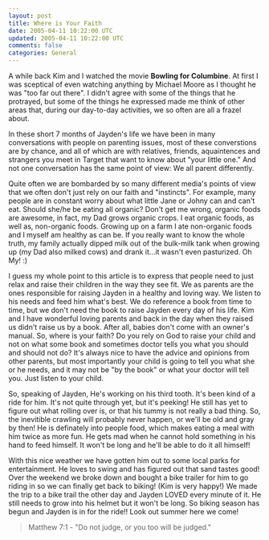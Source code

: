 ```yaml
---           
layout: post
title: Where is Your Faith
date: 2005-04-11 10:22:00 UTC
updated: 2005-04-11 10:22:00 UTC
comments: false
categories: General
---
```

A while back Kim and I watched the movie **Bowling for Columbine**. At first I was sceptical of even watching anything by Michael Moore as I thought he was "too far out there". I didn't agree with some of the things that he protrayed, but some of the things he expressed made me think of other areas that, during our day-to-day activities, we so often are all a frazel about.

In these short 7 months of Jayden's life we have been in many conversations with  people on parenting issues, most of these converstions are by chance, and all of which are with relatives, friends, aquaintences and strangers you meet in Target that want to know about "your little one." And not one conversation has the same point of view:  We all parent differently. 

Quite often we are bombarded by so many different media's points of view that we often don't just rely on our faith and "instincts". For example, many people are in constant worry about what little Jane or Johny can and can't eat. Should she/he be eating all organic? Don't get me wrong, organic foods are awesome, in fact, my Dad grows organic crops. I eat organic foods, as well as, non-organic foods. Growing up on a farm I ate non-organic foods and I myself am healthy as can be. If you really want to know the whole truth, my family actually dipped milk out of the bulk-milk tank when growing up (my Dad also milked cows) and drank it...it wasn't even pasturized. Oh My! :)

I guess my whole point to this article is to express that people need to just relax and raise their children in the way they see fit.  We as parents are the ones responsible for raising Jayden in a healthy and loving way. We listen to his needs and feed him what's best. We do reference a book from time to time, but we don't need the book to raise Jayden every day of his life. Kim and I have wonderful loving parents and back in the day when they raised us didn't raise us by a book. After all, babies don't come with an owner's manual. So, where is your faith? Do you rely on God to raise your child and not on what some book and sometimes doctor tells you what you should and should not do? It's always nice to have the advice and opinions from other parents, but most importantly your child is going to tell you what she or he needs,  and it may not be "by the book" or what your doctor will tell you.  Just listen to your child.

So, speaking of Jayden, He's working on his third tooth. It's been kind of a ride for him. It's not quite through yet, but it's peeking! He still has yet to figure out what rolling over is, or that his tummy is not really a bad thing. So, the inevitible crawling will probably never happen, or we'll be old and gray by then! He is definately into people food, which makes eating a meal with him twice as more fun. He gets mad when he cannot hold something in his hand to feed himself. It won't be long and he'll be able to do it all himself! 

With this nice weather we have gotten him out to some local parks for entertainment.  He loves to swing and has figured out that sand tastes good!  Over the weekend we broke down and bought a bike trailer for him to go riding in so we can finally get back to biking!  (Kim is very happy!)  We made the trip to a bike trail the other day and Jayden LOVED every minute of it.  He still needs to grow into his helmet but it won't be long.  So biking season has begun and Jayden is in for the ride!!  Look out summer here we come!
<blockquote>Matthew 7:1 - "Do not judge, or you too will be judged."</blockquote>
